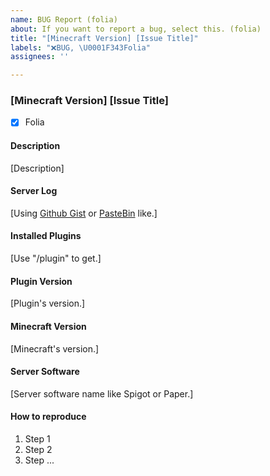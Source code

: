 ```yaml
---
name: BUG Report (folia)
about: If you want to report a bug, select this. (folia)
title: "[Minecraft Version] [Issue Title]"
labels: "❌BUG, \U0001F343Folia"
assignees: ''

---
```


### [Minecraft Version] [Issue Title]

- [x] Folia

#### Description

[Description]

#### Server Log

[Using [Github Gist](https://gist.github.com/) or [PasteBin](https://pastebin.com/) like.]

#### Installed Plugins
[Use "/plugin" to get.]

#### Plugin Version
[Plugin's version.]

#### Minecraft Version
[Minecraft's version.]

#### Server Software
[Server software name like Spigot or Paper.]

#### How to reproduce
1. Step 1
1. Step 2
1. Step ...
